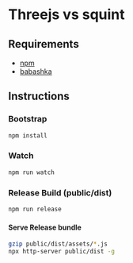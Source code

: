 # Threejs vs squint

## Requirements
- [npm](https://www.npmjs.com/)
- [babashka](https://babashka.org/)

## Instructions

### Bootstrap
```bash
npm install
```

### Watch
```bash
npm run watch
```

### Release Build (public/dist)
```bash
npm run release
```

#### Serve Release bundle
```bash
gzip public/dist/assets/*.js
npx http-server public/dist -g
```
